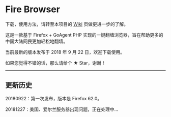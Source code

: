 # Fire Browser

下载，使用方法，请转至本项目的 [Wiki](https://github.com/bclswl0827/Fire-Browser/wiki) 页做更进一步的了解。

这是一款基于 Firefox + GoAgent PHP 实现的一键翻墙浏览器，旨在帮助更多的中国大陆网民更加轻松地翻墙。

当前最新的版本发布于 2018 年 9 月 22 日，欢迎下载使用。

如果您觉得不错的话，那么请给个 ★ Star，谢谢！

---

## 更新历史

20180922：第一次发布，版本是 Firefox 62.0。

20181227：美国、爱尔兰服务器出现问题，正在处理中...
